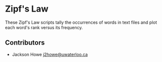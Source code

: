 # Zipf's Law

These Zipf's Law scripts tally the occurrences of words in text files and plot each word's rank versus its frequency.

## Contributors

- Jackson Howe <j2howe@uwaterloo.ca>

